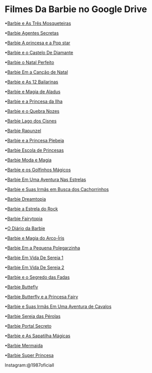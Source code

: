 # Filmes Da Barbie no Google Drive

•[Barbie e As Três Mosqueteiras](https://drive.google.com/file/d/17mmUdTL7RfS7PnSZURrpX7zJF4FR2eSt/view?usp=drivesdk)

•[Barbie Agentes Secretas](https://drive.google.com/file/d/1-9PRQosWTiORMd5pCkKUCDSpKhiR4HkX/view?usp=drivesdk)

•[Barbie A princesa e a Pop star](https://drive.google.com/file/d/16ftRT_OWP-kc4IYG1ogBnEdvWy9n5IIg/view?usp=drivesdk)

•[Barbie e o Castelo De Diamante](https://t.co/y2XXta93Yv)

•[Barbie o Natal Perfeito](https://drive.google.com/file/d/1UKabZAmK4VdwSfTLC0knEdn_zf2g-zJl/view?usp=drivesdk)

•[Barbie Em a Canção de Natal](https://t.co/T2i2LUxJ5G)

•[Barbie e As 12 Bailarinas](https://t.co/qGGSBECVm8)

•[Barbie e Magia de Aladus](https://t.co/0OvWJOOpYw)

•[Barbie e a Princesa da Ilha](https://t.co/h1uCBwdMNP)

•[Barbie e o Quebra Nozes](https://t.co/BqDfKsBjTg)

•[Barbie Lago dos Cisnes](https://t.co/ZRnsZTORW2)

•[Barbie Rapunzel](https://t.co/JkNvc5cn1o)

•[Barbie e a Princesa Plebeia](https://t.co/k5T5AjJyfB)

•[Barbie Escola de Princesas](https://t.co/8dfyCu57jK)

•[Barbie Moda e Magia](https://t.co/1wce8a42Ak)

•[Barbie e os Golfinhos Mágicos](https://t.co/IvXucIHR5E)

•[Barbie Em Uma Aventura Nas Estrelas](https://t.co/aBf26luzPS)

•[Barbie e Suas Irmãs em Busca dos Cachorrinhos](https://t.co/BJw58CeLYk)

•[Barbie Dreamtopia](https://t.co/JBWxZyVfni)

•[Barbie a Estrela do Rock](https://t.co/jTPhsBI8v5)

•[Barbie Fairytopia](https://t.co/chMSQBHTa4)

•[O Diário da Barbie](https://t.co/ZLwgTIcvvO)

•[Barbie e Magia do Arco-Íris](https://t.co/s5KzbLXKpk)

•[Barbie Em a Pequena Polegarzinha](https://t.co/qI1w7iKC35)

•[Barbie Em Vida De Sereia 1](https://t.co/RRtEdkoGhL)

•[Barbie Em Vida De Sereia 2](https://drive.google.com/file/d/12MJohjE0hg8vfPF1tXnjDYcawRbN1Zt1/view?usp=drivesdk)

•[Barbie e o Segredo das Fadas](https://t.co/IfZmXeHWd3)

•[Barbie Buttefly](https://drive.google.com/file/d/1KRGOCqNT1PbMU5LzwQlm8V9kPq3mC-Be/view?usp=drivesdk)

•[Barbie Butterfly e a Princesa Fairy](https://drive.google.com/file/d/1-7FiehfBugVnllSujKrXEN11CdkIne8I/view?usp=drivesdk)

•[Barbie e Suas Irmãs Em Uma Aventura de Cavalos](https://drive.google.com/file/d/1ffl2yJnUgVa9-XoXDAA9Cu2VaS4ZsNDr/view?usp=drivesdk)

•[Barbie Sereia das Pérolas](https://drive.google.com/file/d/197u9I87TA5hAbHK2JA33BoVSNjqmbp8L/view?usp=drivesdk)

•[Barbie Portal Secreto](https://drive.google.com/file/d/1P3GR7MeEKI-95xDOLa4aUCr-KXKyr6VY/view?usp=drivesdk)

•[Barbie e As Sapatilha Mágicas](https://drive.google.com/file/d/1-0lhHnAlfTeovFMNDsVu2SdlxY9IRGvf/view?usp=drivesdk)

•[Barbie Mermaida](https://drive.google.com/file/d/1-5_3LGjPIvKSFRbTsTQpvp_i8SZzKMWV/view?usp=drivesdk)

•[Barbie Super Princesa](https://drive.google.com/file/d/10GHU23KLTGuAktEg9T7xB1PtyBBsbv3h/view?usp=drivesdk)


Instagram:@1987oficiall
